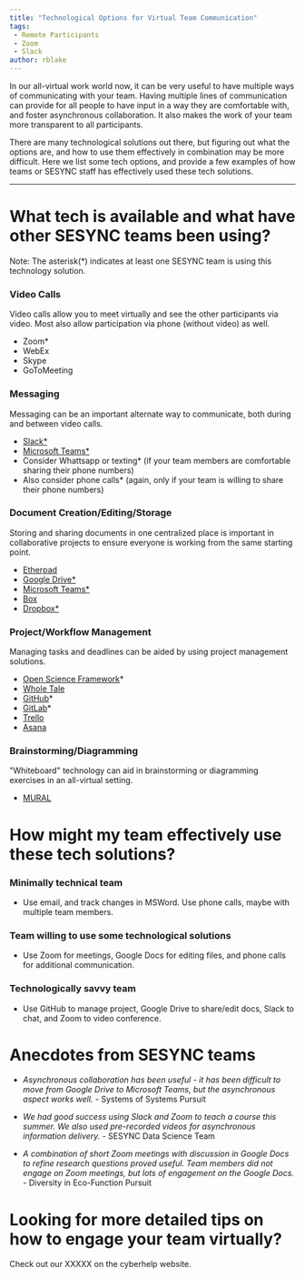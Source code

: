 ```yaml
---
title: "Technological Options for Virtual Team Communication"
tags:
 - Remote Participants
 - Zoom
 - Slack
author: rblake
---
```

  
In our all-virtual work world now, it can be very useful to have multiple ways of communicating with your team.  Having multiple lines of communication can provide for all people to have input in a way they are comfortable with, and foster asynchronous collaboration.  It also makes the work of your team more transparent to all participants.  

There are many technological solutions out there, but figuring out what the options are, and how to use them effectively in combination may be more difficult.  Here we list some tech options, and provide a few examples of how teams or SESYNC staff has effectively used these tech solutions.

----------------------------

# What tech is available and what have other SESYNC teams been using?

Note: The asterisk(*) indicates at least one SESYNC team is using this technology solution.

### Video Calls

Video calls allow you to meet virtually and see the other participants via video.  Most also allow participation via phone (without video) as well.  

 - Zoom*
 - WebEx
 - Skype
 - GoToMeeting
 
### Messaging

Messaging can be an important alternate way to communicate, both during and between video calls.

 - [Slack*](https://slack.com/)
 - [Microsoft Teams*](https://www.microsoft.com/en-us/microsoft-365/microsoft-teams/group-chat-software)
 - Consider Whattsapp or texting* (if your team members are comfortable sharing their phone numbers)
 - Also consider phone calls* (again, only if your team is willing to share their phone numbers)
 
### Document Creation/Editing/Storage

Storing and sharing documents in one centralized place is important in collaborative projects to ensure everyone is working from the same starting point.  

 - [Etherpad](https://etherpad.org/)
 - [Google Drive*](https://www.google.com/intl/en/drive/)
 - [Microsoft Teams*](https://www.microsoft.com/en-us/microsoft-365/microsoft-teams/group-chat-software)
 - [Box](https://www.box.com/)
 - [Dropbox*](https://www.dropbox.com/)
 
### Project/Workflow Management

Managing tasks and deadlines can be aided by using project management solutions.  

 - [Open Science Framework](https://osf.io/)*
 - [Whole Tale](https://wholetale.org/)
 - [GitHub](https://github.com)*  
 - [GitLab](https://gitlab.com)*
 - [Trello](https://trello.com/)
 - [Asana](https://asana.com/)

### Brainstorming/Diagramming

"Whiteboard" technology can aid in brainstorming or diagramming exercises in an all-virtual setting.  

 - [MURAL](https://www.mural.co/)


# How might my team effectively use these tech solutions? 

### Minimally technical team 
 - Use email, and track changes in MSWord. Use phone calls, maybe with multiple team members. 

### Team willing to use some technological solutions
 - Use Zoom for meetings, Google Docs for editing files, and phone calls for additional communication.
 
### Technologically savvy team
 - Use GitHub to manage project, Google Drive to share/edit docs, Slack to chat, and Zoom to video conference. 
 
  
# Anecdotes from SESYNC teams
 - _Asynchronous collaboration has been useful - it has been difficult to move from Google Drive to Microsoft Teams, but the asynchronous aspect works well._ - Systems of Systems Pursuit

 - _We had good success using Slack and Zoom to teach a course this summer.  We also used pre-recorded videos for asynchronous information delivery._ - SESYNC Data Science Team
 
 - _A combination of short Zoom meetings with discussion in Google Docs to refine research questions proved useful.  Team members did not engage on Zoom meetings, but lots of engagement on the Google Docs._ - Diversity in Eco-Function Pursuit 
 
# Looking for more detailed tips on how to engage your team virtually? 

Check out our XXXXX on the cyberhelp website.  



